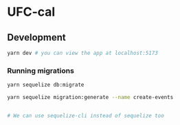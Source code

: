# UFC-cal

## Development

```bash
yarn dev # you can view the app at localhost:5173
```

### Running migrations

```bash
yarn sequelize db:migrate

yarn sequelize migration:generate --name create-events


# We can use sequelize-cli instead of sequelize too
```

